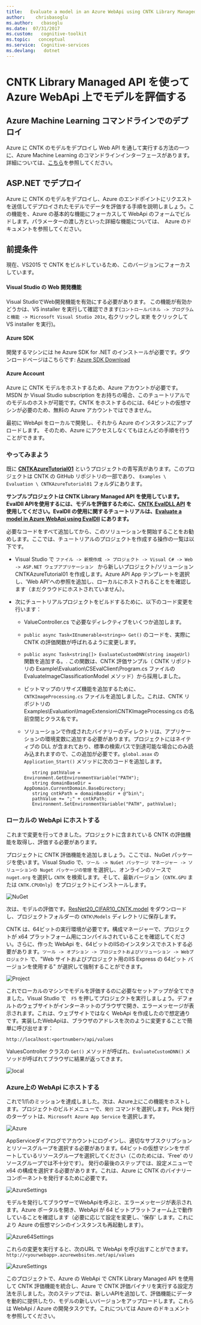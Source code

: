 ```yaml
---
title:   Evaluate a model in an Azure WebApi using CNTK Library Managed API
author:    chrisbasoglu
ms.author:   cbasoglu
ms.date:  07/31/2017
ms.custom:   cognitive-toolkit
ms.topic:   conceptual
ms.service:  Cognitive-services
ms.devlang:   dotnet
---
```


# CNTK Library Managed API を使って Azure WebApi 上でモデルを評価する

## Azure Machine Learning コマンドラインでのデプロイ

Azure に CNTK のモデルをデプロイし Web API を通して実行する方法の一つに、Azure Machine Learning のコマンドラインインターフェースがあります。詳細については、[こちら](https://docs.microsoft.com/ja-jp/azure/machine-learning/preview/scenario-image-classification-using-cntk)を参照してください。

## ASP.NET でデプロイ

Azure に CNTK のモデルをデプロイし、Azure のエンドポイントにリクエストを送信してデプロイされたモデルでデータを評価する手順を説明しましょう。この機能を、Azure の基本的な機能にフォーカスして WebApi のフォームでビルドします。パラメーターの渡し方といった詳細な機能については、　Azure のドキュメントを参照してください。


## 前提条件

現在、VS2015 で CNTK をビルドしているため、このバージョンにフォーカスしています。

#### Visual Studio の Web 開発機能

Visual StudioでWeb開発機能を有効にする必要があります。 この機能が有効かどうかは、VS installer を実行して確認できます(`コントロールパネル -> プログラムと機能 -> Microsoft Visual Studio 201x`, 右クリックし `変更` をクリックして VS installer を実行)。

#### Azure SDK

開発するマシンには he Azure SDK for .NET のインストールが必要です。ダウンロードページはこちらです: [Azure SDK Download](https://azure.microsoft.com/downloads/)

#### Azure Account

Azure に CNTK モデルをホストするため、Azure アカウントが必要です。MSDN か Visual Studio subscription をお持ちの場合、このチュートリアルでのモデルのホストが可能です。CNTK をホストするのには、64ビットの仮想マシンが必要のため、無料の Azure アカウントではできません。

最初に WebApi をローカルで開発し、それから Azure のインスタンスにアップロードします。 そのため、Azure にアクセスしなくてもほとんどの手順を行うことができます。

### やってみまよう

既に **[CNTKAzureTutorial01](https://github.com/Microsoft/CNTK/tree/master/Examples/Evaluation/CNTKAzureTutorial01)** というプロジェクトの青写真があります。このプロジェクトは CNTK の GitHub リポジトリの一部であり、 `Examples \ Evaluation \ CNTKAzureTutorial01` フォルダにあります。

**サンプルプロジェクトは CNTK Library Managed API を使用しています。EvalDll APIを使用するには、モデルを評価するために、[CNTK EvalDLL API](./evaldll-evaluation-on-windows.md) を使用してください。EvalDll の使用に関するチュートリアルは、[Evaluate a model in Azure WebApi using EvalDll](./evaluate-a-model-in-an-azure-webapi-using-evaldll.md) にあります。**

必要なコードをすべて追加してから、このソリューションを開始することをお勧めします。ここでは、チュートリアルのプロジェクトを作成する操作の一覧は以下です。

- Visual Studio で `ファイル -> 新規作成 -> プロジェクト -> Visual C# -> Web -> ASP.NET ウェブアプリケーション ` から新しいプロジェクト/ソリューション CNTKAzureTutorial01 を作成します。Azure API App テンプレートを選択し、'Web API'への参照を追加し、ローカルにホストされることをを確認します（まだクラウドにホストされていません）。

- 次にチュートリアルプロジェクトをビルドするために、以下のコード変更を行います：
    - ValueController.cs で必要なディレクティブをいくつか追加します。
    - `public async Task<IEnumerable<string>> Get()` のコードを、実際に CNTK の評価関数が呼ばれるように変更します。
    - `public async Task<string[]> EvaluateCustomDNN(string imageUrl)` 関数を追加する。. この関数は、CNTK 評価サンプル（ CNTK リポジトリの Example\Evaluation\CSEvalClient\Program.cs ファイルの EvaluateImageClassificationModel メソッド）から採用しました。
    - ビットマップのリサイズ機能を追加するために、`CNTKImageProcessing.cs` ファイルを追加しました。これは、CNTK リポジトリの Examples\Evaluation\ImageExtension\CNTKImageProcessing.cs の名前空間とクラス名です。
    - ソリューションで作成されたバイナリーのディレクトリは、アプリケーションの環境変数に追加する必要があります。プロジェクトにはネイティブの DLL が含まれており、標準の検索パスで到達可能な場合にのみ読み込まれますので、この追加が必要です。`global.asax` の `Application_Start()` メソッドに次のコードを追加します。
   
             string pathValue = Environment.GetEnvironmentVariable("PATH");
             string domainBaseDir = AppDomain.CurrentDomain.BaseDirectory;
             string cntkPath = domainBaseDir + @"bin\";
             pathValue += ";" + cntkPath;
             Environment.SetEnvironmentVariable("PATH", pathValue);
   
           
### ローカルの WebApi にホストする

これまで変更を行ってきました。プロジェクトに含まれている CNTK の評価機能を取得し、評価する必要があります。

プロジェクトに CNTK 評価機能を追加しましょう。ここでは、NuGet パッケージを使います。Visual Studio で、`ツール -> NuGet パッケージ マネージャー -> ソリューションの Nuget パッケージの管理` を選択し、オンラインのソースで `nuget.org` を選択し `CNTK` を検索します。そして、最新バージョン（`CNTK.GPU` または `CNTK.CPUOnly`）をプロジェクトにインストールします。

![NuGet](./pictures/EvaluateWebApiCntkLibrary/nuget_manager.png)

次は、モデルの評価です。[ResNet20_CIFAR10_CNTK.model](https://www.cntk.ai/Models/CNTK_Pretrained/ResNet20_CIFAR10_CNTK.model) をダウンロードし、プロジェクトフォルダーの `CNTK\Models` ディレクトリに保存します。

CNTK は、64ビットの実行環境が必要です。構成マネージャーで、プロジェクトが x64 プラットフォーム用にコンパイルされていることを確認してください。さらに、作った WebApi を、64ビットのIISのインスタンスでホストする必要があります。`ツール -> オプション -> プロジェクトおよびソリューション -> Webプロジェクト` で、"Web サイトおよびプロジェクト用のIIS Express の 64ビット バージョンを使用する" が選択して強制することができます。

![Project](./pictures/EvaluateWebApiCntkLibrary/setting_64_bits_in_vs.png)

これでローカルのマシンでモデルを評価するのに必要なセットアップが全てできました。Visual Studio で　`F5` を押してプロジェクトを実行しましょう。デフォルトのウェブサイトがインターネットのブラウザで開き、エラーメッセージが表示されます。これは、ウェブサイトではなく WebApi を作成したので想定通りです。実装したWebApiは、ブラウザのアドレスを次のように変更することで簡単に呼び出せます：

`http://localhost:<portnumber>/api/values`

ValuesController クラスの `Get()` メソッドが呼ばれ、`EvaluateCustomDNN()` メソッドが呼ばれてブラウザに結果が返ってきます。

![local](./pictures/EvaluateWebApiCntkLibrary/local_webapi_evaluation.png)

### Azure上の WebApi にホストする

これで1爪のミッションを達成しました。次は、Azure上にこの機能をホストします。プロジェクトのビルドメニューで、`発行` コマンドを選択します。Pick 発行のターゲットは、`Microsoft Azure App Service` を選択します。
 
![Azure](./pictures/EvaluateWebApiCntkLibrary/publishing_webapp.png)

AppServiceダイアログでアカウントにログインし、適切なサブスクリプションとリソースグループを選択する必要があります。64ビットの仮想マシンをサポートしているリソースグループを選択してください（このためには、'Free' のリソースグループでは不十分です）。 発行の最後のステップでは、設定メニューで x64 の構成を選択する必要があります。これは、Azure に CNTK のバイナリーコンポーネントを発行するために必要です。

![AzureSettings](./pictures/EvaluateWebApiCntkLibrary/publishing_step.png)

モデルを発行してブラウザーでWebApiを呼ぶと、エラーメッセージが表示されます。Azure ポータルを開き、WebApi が 64 ビットプラットフォーム上で動作していることを確認します（必要に応じて設定を変更し、'保存' します。これにより Azure の仮想マシンのインスタンスも再起動します）。

![Azure64Settings](./pictures/EvaluateWebApiCntkLibrary/setting_64_bits_in_portal.png)

これらの変更を実行すると、次のURL で WebApi を呼び出すことができます。
`http://<yourwebapp>.azurewebsites.net/api/values`
 
![AzureSettings](./pictures/EvaluateWebApiCntkLibrary/remote_webapi_evaluation.png)

このプロジェクトで、Azure の WebApi で CNTK Library Managed API を使用して CNTK 評価機能を統合し、Azure で CNTK 評価バイナリを実行する設定方法を示しました。次のステップでは、新しいAPIを追加して、評価機能にデータを動的に提供したり、モデルの新しいバージョンをアップロードします。これらは WebApi / Azure の開発タスクです。これについては Azure のドキュメントを参照してください。

